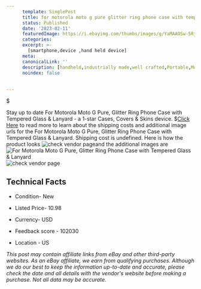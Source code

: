 ```yaml
---
      template: SinglePost
      title: for motorola moto g pure glitter ring phone case with tempered glass lanyard
      status: Published
      date: '2023-02-11'
      featuredImage: https://i.ebayimg.com/thumbs/images/g/YaMAAOSw-5RjOyuq/s-l225.jpg
      categories: 
      excerpt: >-
        [smartphone,device ,hand held device]
      meta:
      canonicalLink: ''
      description: [handheld,industrially made,well crafted,Portable,Mobile,Compact,Convenient,Lightweight,Maneuverable,Man-portable,Miniature,Carriable,Hand-held,Light,Holdable,Transportable,Mobile device,Pocket-sized,On-the-go,Wireless,Cordless,Compact size,Convenient size, smartphone,device ,hand held device]
      noindex: false
      
        
---
```

$

Stay up to date For Motorola Moto G Pure, Glitter Ring Phone Case with Tempered Glass & Lanyard - a 1-star Cases, Covers & Skins device.
$[Click Here](https://www.ebay.com/itm/144756433071?hash=item21b427e0af%3Ag%3AYaMAAOSw-5RjOyuq&amdata=enc%3AAQAHAAAA4OHw1Xi4gEbLqhOncvJyHKgVZsZVt4Ks0gaVcNnj%2FpMxqOOwLHh4wJaGEm%2BeBtHQzWmOIm%2F50oWWtFbT0nSb8141D1pC9h6LvaXp%2F0f7ewrDVjkr38Jchn1W93Du81oY9K2EKkae0LB3G9j0nPWckP5KKzSSMRI8OZfAiNuu5TfgS5cTWFtAEa60icFQnvxI9w7vHuUorOZ2fxdOR2Au9x4uD80v8ESCm3xRCaMVaR%2BPnsgukbrdbsZoygEWv%2BAYHMCXMjYeHT49xqQETSc99DuF0NEZd76vXM94uODFEaRi&mkevt=1&mkcid=1&mkrid=711-53200-19255-0&campid=%253CePNCampaignId%253E&customid=%253CreferenceId%253E&toolid=10049) to read more to learn about the shipping costs and additional image urls for the For Motorola Moto G Pure, Glitter Ring Phone Case with Tempered Glass & Lanyard. Shipping cost is undefined. Here is how the product looks ![check vendor page](https://i.ebayimg.com/thumbs/images/g/YaMAAOSw-5RjOyuq/s-l225.jpg)and the additional images are![For Motorola Moto G Pure, Glitter Ring Phone Case with Tempered Glass & Lanyard](https://i.ebayimg.com/images/g/YaMAAOSw-5RjOyuq/s-l1600.jpg)![check vendor page](https://origin-galleryplus.ebayimg.com/ws/web/144756433071_2_0_1/225x225.jpg,https://origin-galleryplus.ebayimg.com/ws/web/144756433071_3_0_1/225x225.jpg,https://origin-galleryplus.ebayimg.com/ws/web/144756433071_4_0_1/225x225.jpg,https://origin-galleryplus.ebayimg.com/ws/web/144756433071_5_0_1/225x225.jpg,https://origin-galleryplus.ebayimg.com/ws/web/144756433071_6_0_1/225x225.jpg)



 ## Technical Facts 



     
      

 - Condition- New 


      

 - Listed Price- 10.98 


      

 - Currency- USD 


      

 - Feedback score - 102030 


      

 - Location - US 


      
      

 *_This post may contain affiliate links from eBay and other third-party websites. As an eBay affiliate, we earn from qualifying purchases. Although we do our best to keep the information up-to-date and accurate, please check the date and all details with the vendor's website before making a purchase. Not all data may be accurate._*







